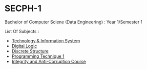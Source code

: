 # SECPH-1
Bachelor of Computer Sciene (Data Engineering) : Year 1/Semester 1 

List Of Subjects :
* <a href="https://github.com/haani1224/UTM-Year-1-Semester-1/tree/main/technology-and-information-systems">Technology & Information System</a>
* <a href="https://github.com/haani1224/UTM-Year-1-Semester-1/tree/main/digital-logic">Digital Logic</a>
* <a href="https://github.com/haani1224/UTM-Year-1-Semester-1/tree/main/discrete-structure">Discrete Structure</a>
* <a href="https://github.com/haani1224/UTM-Year-1-Semester-1/tree/main/programming-technique-1">Programming Technique 1</a>
* <a href="https://github.com/haani1224/SECPH-1/tree/main/Intergrity-and-anti-corruption-course" >Integrity and Anti-Corruption Course</a>
